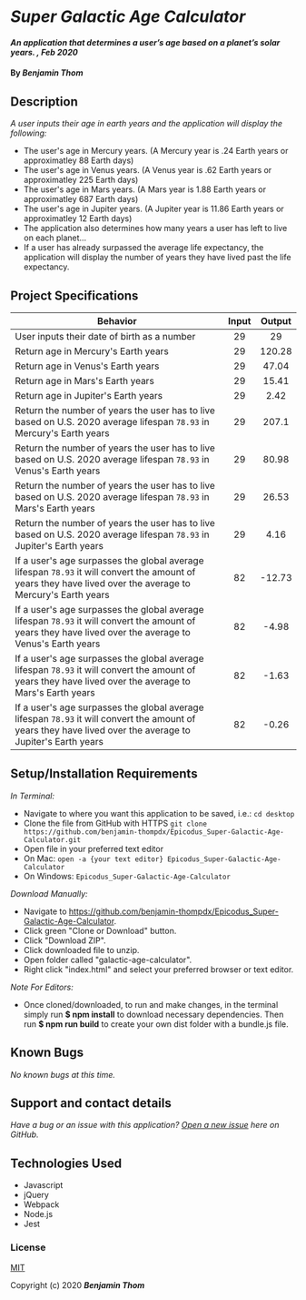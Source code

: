# _Super Galactic Age Calculator_

#### _An application that determines a user’s age based on a planet’s solar years. , Feb 2020_

#### By _**Benjamin Thom**_

## Description

_A user inputs their age in earth years and the application will display the following:_

* The user's age in Mercury years. (A Mercury year is .24 Earth years or approximatley 88 Earth days)
* The user's age in Venus years. (A Venus year is .62 Earth years or approximatley 225 Earth days)
* The user's age in Mars years. (A Mars year is 1.88 Earth years or approximatley 687 Earth days)
* The user's age in Jupiter years. (A Jupiter year is 11.86 Earth years or approximatley 12 Earth days)
* The application also determines how many years a user has left to live on each planet…
* If a user has already surpassed the average life expectancy, the application will display the number of years they have lived past the life expectancy.

## Project Specifications

| Behavior | Input | Output |
|---|:---:|:---:|
|User inputs their date of birth as a number |29|29|
|Return age in Mercury's Earth years|29|120.28|
|Return age in Venus's Earth years|29|47.04|
|Return age in Mars's Earth years|29|15.41|
|Return age in Jupiter's Earth years|29|2.42|
|Return the number of years the user has to live based on U.S. 2020 average lifespan ```78.93``` in Mercury's Earth years|29|207.1|
|Return the number of years the user has to live based on U.S. 2020 average lifespan ```78.93``` in Venus's Earth years|29|80.98|
|Return the number of years the user has to live based on U.S. 2020 average lifespan ```78.93``` in Mars's Earth years|29|26.53|
|Return the number of years the user has to live based on U.S. 2020 average lifespan ```78.93``` in Jupiter's Earth years|29|4.16|
|If a user's age surpasses the global average lifespan ```78.93``` it will convert the amount of years they have lived over the average to Mercury's Earth years|82|-12.73|
|If a user's age surpasses the global average lifespan ```78.93``` it will convert the amount of years they have lived over the average to Venus's Earth years|82|-4.98|
|If a user's age surpasses the global average lifespan ```78.93``` it will convert the amount of years they have lived over the average to Mars's Earth years|82|-1.63|
|If a user's age surpasses the global average lifespan ```78.93``` it will convert the amount of years they have lived over the average to Jupiter's Earth years|82|-0.26|


## Setup/Installation Requirements

_In Terminal:_

* Navigate to where you want this application to be saved, i.e.:
```cd desktop```
* Clone the file from GitHub with HTTPS
```git clone https://github.com/benjamin-thompdx/Epicodus_Super-Galactic-Age-Calculator.git```
* Open file in your preferred text editor
* On Mac: ```open -a {your text editor} Epicodus_Super-Galactic-Age-Calculator```
* On Windows: ```Epicodus_Super-Galactic-Age-Calculator```

_Download Manually:_

* Navigate to https://github.com/benjamin-thompdx/Epicodus_Super-Galactic-Age-Calculator.
* Click green "Clone or Download" button.
* Click "Download ZIP".
* Click downloaded file to unzip.
* Open folder called "galactic-age-calculator".
* Right click "index.html" and select your preferred browser or text editor.

_Note For Editors:_ 
* Once cloned/downloaded, to run and make changes, in the terminal simply run **$ npm install** to download necessary dependencies. Then run **$ npm run build** to create your own dist folder with a bundle.js file.

## Known Bugs

_No known bugs at this time._

## Support and contact details

_Have a bug or an issue with this application? [Open a new issue](https://github.com/benjamin-thompdx/Epicodus_Super-Galactic-Age-Calculator/issues) here on GitHub._

## Technologies Used

* Javascript
* jQuery
* Webpack
* Node.js
* Jest

### License

[MIT](https://choosealicense.com/licenses/mit/)

Copyright (c) 2020 **_Benjamin Thom_**